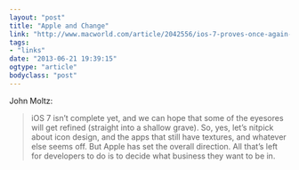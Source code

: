 ```yaml
---
layout: "post"
title: "Apple and Change"
link: "http://www.macworld.com/article/2042556/ios-7-proves-once-again-that-change-is-the-way-apple-does-business.html"
tags: 
- "links"
date: "2013-06-21 19:39:15"
ogtype: "article"
bodyclass: "post"
---
```


John Moltz:

> iOS 7 isn’t complete yet, and we can hope that some of the eyesores will get refined (straight into a shallow grave). So, yes, let’s nitpick about icon design, and the apps that still have textures, and whatever else seems off. But Apple has set the overall direction. All that’s left for developers to do is to decide what business they want to be in.